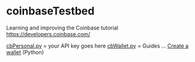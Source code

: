 # coinbaseTestbed
Learning and improving the Coinbase tutorial https://developers.coinbase.com/


[cbPersonal.py](cb/cbPersonal.py) = your API key goes here 
[cbWallet.py](cb/cbWallet.py) = Guides ... [Create a wallet](https://developers.coinbase.com/docs/wallet/guides/bitcoin-wallet) (Python) 